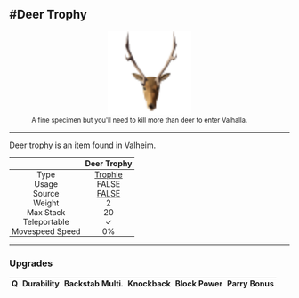 <meta property="og:title" content="Deer Trophy - MoreValheim" /><meta property="og:type" content="website" /><meta property="og:image" content="/assets/deer_trophy.png" /><meta property="og:description" content="Deer Trophy is an item found in Valheim." /><meta name="theme-color" content="#546D78"><meta name="twitter:card" content="summary_large_image">
#Deer Trophy
-------------
<style>img {width:20px;}.tb {width:150px;display: block;margin-left: auto;margin-right: auto;}</style>

<style>.md-typeset table:not([class]) th:not([align]) {min-width:unset!important;}</style>
<style>td{padding:0em 0.3em!important;text-align:center!important;border-left:.05rem solid var(--md-default-fg-color--lightest)}</style>

<style>th{padding:0.1em 0.3em!important;text-align:center!important;font-weight:bold}</style>

<style>pre{text-align:right!important}</style>
<style>table tr td:first-child {border-left: 0;};</style>

<figure><img src="/assets/deer_trophy.png" class="tb" /><figcaption><small>A fine specimen but you'll need to kill more than deer to enter Valhalla.</small></figcaption></figure>

-------------

Deer trophy is an item found in Valheim.

|        | Deer Trophy              |
| ----------- | ------------------------------------ |
| Type | [Trophie](../../types/trophie)
| Usage | FALSE<br>
| Source | [FALSE](../../items/false)
| Weight | 2 |
| Max Stack | 20 |
| Teleportable | ✓
| Movespeed Speed | 0%


-------------

### Upgrades
| Q | Durability | Backstab Multi. | Knockback | Block Power | Parry Bonus
| - | - | - | - | - | - 
